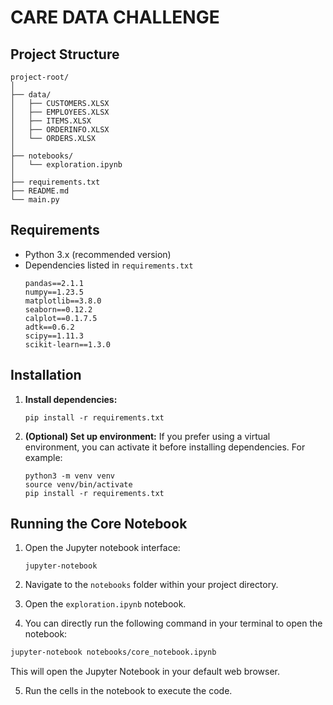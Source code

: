 # CARE DATA CHALLENGE



## Project Structure
```
project-root/
│
├── data/
│   ├── CUSTOMERS.XLSX
│   ├── EMPLOYEES.XLSX
│   ├── ITEMS.XLSX
│   ├── ORDERINFO.XLSX
│   └── ORDERS.XLSX
│   
├── notebooks/
│   └── exploration.ipynb
│   
├── requirements.txt
├── README.md
└── main.py
```

## Requirements

* Python 3.x (recommended version)
* Dependencies listed in `requirements.txt`
   ```
   pandas==2.1.1
   numpy==1.23.5
   matplotlib==3.8.0
   seaborn==0.12.2
   calplot==0.1.7.5
   adtk==0.6.2
   scipy==1.11.3
   scikit-learn==1.3.0
   ```

## Installation

1. **Install dependencies:**
   ```
   pip install -r requirements.txt
   ```

2. **(Optional) Set up environment:**
   If you prefer using a virtual environment, you can activate it before installing dependencies. For example:
   ```
   python3 -m venv venv
   source venv/bin/activate
   pip install -r requirements.txt
   ```

## Running the Core Notebook

1. Open the Jupyter notebook interface:
   ```
   jupyter-notebook
   ```

2. Navigate to the `notebooks` folder within your project directory.

3. Open the `exploration.ipynb` notebook.

4. You can directly run the following command in your terminal to open the notebook:

```bash
jupyter-notebook notebooks/core_notebook.ipynb
```
This will open the Jupyter Notebook in your default web browser.

5. Run the cells in the notebook to execute the code.